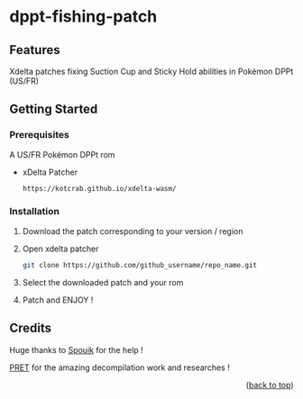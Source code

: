 # dppt-fishing-patch
<!-- Improved compatibility of back to top link: See: https://github.com/othneildrew/Best-README-Template/pull/73 -->
<a id="readme-top"></a>

<!-- FEATURES -->
## Features

Xdelta patches fixing Suction Cup and Sticky Hold abilities in Pokémon DPPt (US/FR)

<!-- GETTING STARTED -->
## Getting Started
### Prerequisites

A US/FR Pokémon DPPt rom
* xDelta Patcher
  ```sh
  https://kotcrab.github.io/xdelta-wasm/
  ```

### Installation

1. Download the patch corresponding to your version / region
2. Open xdelta patcher
   ```sh
   git clone https://github.com/github_username/repo_name.git
   ```
3. Select the downloaded patch and your rom

4. Patch and ENJOY !

<!-- CONTACT -->
## Credits

Huge thanks to [Spouik](https://x.com/Spouik_) for the help !

[PRET](https://github.com/pret) for the amazing decompilation work and researches !


<p align="right">(<a href="#readme-top">back to top</a>)</p>
